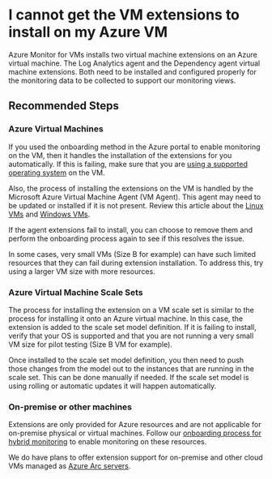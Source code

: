 <properties
     pageTitle="I cannot get the VM extensions to install on my Azure VM"
    description="I cannot get the VM extensions to install on my Azure VM"
    infoBubbleText="Here are some things to help with installing the extensions"
    service="microsoft.insights"
    authors="rashmian"
    ms.author="rashmia"
    selfHelpType="generic"
    articleId="insights-for-vm-extension-install-Azurevm"
    productPesIds="17081"
    supportTopicIds="32738506"
    cloudEnvironments="public, blackForest, fairfax, mooncake"
    ownershipId="AzureMonitoring_Essentials"
 />

 

# I cannot get the VM extensions to install on my Azure VM

Azure Monitor for VMs installs two virtual machine extensions on an Azure virtual machine.  The Log Analytics agent and the Dependency agent virtual machine extensions.  Both need to be installed and configured properly for the monitoring data to be collected to support our monitoring views. 

## **Recommended Steps**

### **Azure Virtual Machines**

If you used the onboarding method in the Azure portal to enable monitoring on the VM, then it handles the installation of the extensions for you automatically.  If this is failing, make sure that you are [using a supported operating system](https://docs.microsoft.com/azure/azure-monitor/insights/vminsights-enable-overview#supported-operating-systems) on the VM.   

Also, the process of installing the extensions on the VM is handled by the Microsoft Azure Virtual Machine Agent (VM Agent).  This agent may need to be updated or installed if it is not present.  Review this article about the [Linux VMs](https://docs.microsoft.com/azure/virtual-machines/extensions/agent-linux) and [Windows VMs](https://docs.microsoft.com/azure/virtual-machines/extensions/agent-windows). 

If the agent extensions fail to install, you can choose to remove them and perform the onboarding process again to see if this resolves the issue. 

In some cases, very small VMs (Size B for example) can have such limited resources that they can fail during extension installation. To address this, try using a larger VM size with more resources. 
 
### **Azure Virtual Machine Scale Sets**

The process for installing the extension on a VM scale set is similar to the process for installing it onto an Azure virtual machine. In this case, the extension is added to the scale set model definition.  If it is failing to install, verify that your OS is supported and that you are not running a very small VM size for pilot testing (Size B VM for example). 

Once installed to the scale set model definition, you then need to push those changes from the model out to the instances that are running in the scale set.  This can be done manually if needed.  If the scale set model is using rolling or automatic updates it will happen automatically. 

### **On-premise or other machines**

Extensions are only provided for Azure resources and are not applicable for on-premise physical or virtual machines.  Follow our [onboarding process for hybrid monitoring](https://docs.microsoft.com/azure/azure-monitor/insights/vminsights-enable-hybrid-cloud) to enable monitoring on these resources. 

We do have plans to offer extension support for on-premise and other cloud VMs managed as [Azure Arc servers](https://azure.microsoft.com/services/azure-arc/).
 
